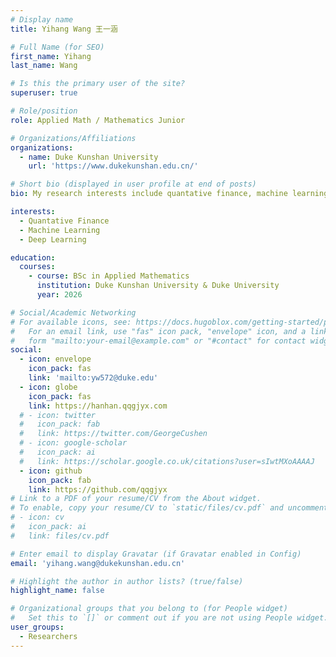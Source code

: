 ```yaml
---
# Display name
title: Yihang Wang 王一涵

# Full Name (for SEO)
first_name: Yihang
last_name: Wang

# Is this the primary user of the site?
superuser: true

# Role/position
role: Applied Math / Mathematics Junior

# Organizations/Affiliations
organizations:
  - name: Duke Kunshan University
    url: 'https://www.dukekunshan.edu.cn/'

# Short bio (displayed in user profile at end of posts)
bio: My research interests include quantative finance, machine learning, and deep learning.

interests:
  - Quantative Finance
  - Machine Learning
  - Deep Learning

education:
  courses:
    - course: BSc in Applied Mathematics
      institution: Duke Kunshan University & Duke University
      year: 2026

# Social/Academic Networking
# For available icons, see: https://docs.hugoblox.com/getting-started/page-builder/#icons
#   For an email link, use "fas" icon pack, "envelope" icon, and a link in the
#   form "mailto:your-email@example.com" or "#contact" for contact widget.
social:
  - icon: envelope
    icon_pack: fas
    link: 'mailto:yw572@duke.edu'
  - icon: globe
    icon_pack: fas
    link: https://hanhan.qqgjyx.com
  # - icon: twitter
  #   icon_pack: fab
  #   link: https://twitter.com/GeorgeCushen
  # - icon: google-scholar
  #   icon_pack: ai
  #   link: https://scholar.google.co.uk/citations?user=sIwtMXoAAAAJ
  - icon: github
    icon_pack: fab
    link: https://github.com/qqgjyx
# Link to a PDF of your resume/CV from the About widget.
# To enable, copy your resume/CV to `static/files/cv.pdf` and uncomment the lines below.
# - icon: cv
#   icon_pack: ai
#   link: files/cv.pdf

# Enter email to display Gravatar (if Gravatar enabled in Config)
email: 'yihang.wang@dukekunshan.edu.cn'

# Highlight the author in author lists? (true/false)
highlight_name: false

# Organizational groups that you belong to (for People widget)
#   Set this to `[]` or comment out if you are not using People widget.
user_groups:
  - Researchers
---
```

